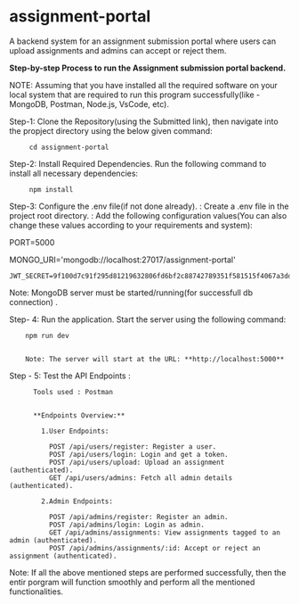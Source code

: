 # assignment-portal
A backend system for an assignment submission portal where users can upload assignments and admins can accept or reject them.

**Step-by-step Process to run the Assignment submission portal backend.**

NOTE: Assuming that you have installed all the required software on your local system that are required to run this program successfully(like - MongoDB, Postman, Node.js, VsCode, etc).

Step-1: Clone the Repository(using the Submitted link), then navigate into the propject directory using the below given command:
         
         cd assignment-portal

Step-2: Install Required Dependencies.
        Run the following command to install all necessary dependencies:

         npm install

Step-3: Configure the .env file(if not done already).
        : Create a .env file in the project root directory.
        : Add the following configuration values(You can also change these values according to your requirements and system):

PORT=5000

MONGO_URI='mongodb://localhost:27017/assignment-portal'
    
    JWT_SECRET=9f100d7c91f295d81219632806fd6bf2c88742789351f581515f4067a3dd720124a757eba13d8d79bfa430a5aa59606c3be2319ad845992f8c462db8e4131eb9

Note: MongoDB server must be started/running(for successfull db connection) .

Step- 4: Run the application.
        Start the server using the following command:
        
        
        npm run dev

        
        Note: The server will start at the URL: **http://localhost:5000**


Step - 5: Test the API Endpoints : 
          
          Tools used : Postman

          
          **Endpoints Overview:**
           
            1.User Endpoints:

              POST /api/users/register: Register a user.
              POST /api/users/login: Login and get a token.
              POST /api/users/upload: Upload an assignment (authenticated).
              GET /api/users/admins: Fetch all admin details (authenticated).

            2.Admin Endpoints:

              POST /api/admins/register: Register an admin.
              POST /api/admins/login: Login as admin.
              GET /api/admins/assignments: View assignments tagged to an admin (authenticated).
              POST /api/admins/assignments/:id: Accept or reject an assignment (authenticated).


Note: If all the above mentioned steps are performed successfully, then the entir porgram will function smoothly and perform all the mentioned functionalities. 
